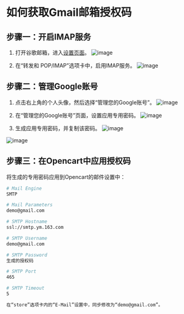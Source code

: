 # 如何获取Gmail邮箱授权码

## 步骤一：开启IMAP服务

1. 打开谷歌邮箱，进入[设置页面](https://mail.google.com/mail/u/0/#settings/fwdandpop)。
![image](https://github.com/kenneethmcdn/Gmail/assets/169994523/27658cc9-a965-4d15-9047-f68a11b9585a)


2. 在“转发和 POP/IMAP”选项卡中，启用IMAP服务。
![image](https://github.com/kenneethmcdn/Gmail/assets/169994523/303cbb60-1bf5-44c8-bc5c-e6aa61d81052)


## 步骤二：管理Google账号

1. 点击右上角的个人头像，然后选择“管理您的Google账号”。
![image](https://github.com/kenneethmcdn/Gmail/assets/169994523/34c76ab1-4892-4113-93e7-80c860021646)


2. 在“管理您的Google账号”页面，设置应用专用密码。
![image](https://github.com/kenneethmcdn/Gmail/assets/169994523/d7d5404f-4746-44c1-8d56-bcc4e88be700)


3. 生成应用专用密码，并复制该密码。
![image](https://github.com/kenneethmcdn/Gmail/assets/169994523/2637647c-d19a-431c-ab37-4c23501843ee)

![image](https://github.com/kenneethmcdn/Gmail/assets/169994523/3ef7d458-4452-4f35-99eb-0f14421d04b0)


## 步骤三：在Opencart中应用授权码

将生成的专用密码应用到Opencart的邮件设置中：

```bash
# Mail Engine
SMTP

# Mail Parameters
demo@gmail.com

# SMTP Hostname
ssl://smtp.ym.163.com

# SMTP Username
demo@gmail.com

# SMTP Password
生成的授权码

# SMTP Port
465

# SMTP Timeout
5

在“store”选项卡内的“E-Mail”设置中，同步修改为“demo@gmail.com”。

